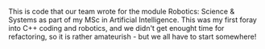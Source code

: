 This is code that our team wrote for the module Robotics: Science & Systems as part of my MSc in Artificial Intelligence. This was my first foray into C++ coding and robotics, and we didn't get enought time for refactoring, so it is rather amateurish - but we all have to start somewhere!
